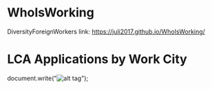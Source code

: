# WhoIsWorking
DiversityForeignWorkers
link: https://juli2017.github.io/WhoIsWorking/

# LCA Applications by Work City
document.write("<img src='img/oracle-aerial=bang.jpg' alt='alt tag' border=0>");
